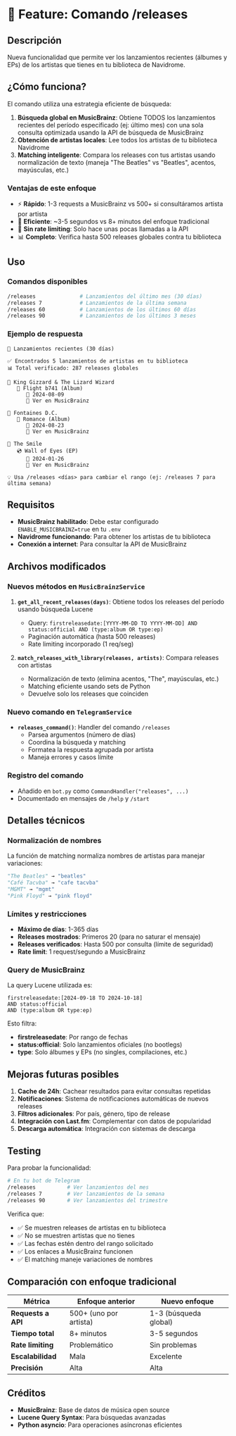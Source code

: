 # 🎵 Feature: Comando /releases

## Descripción

Nueva funcionalidad que permite ver los lanzamientos recientes (álbumes y EPs) de los artistas que tienes en tu biblioteca de Navidrome.

## ¿Cómo funciona?

El comando utiliza una estrategia eficiente de búsqueda:

1. **Búsqueda global en MusicBrainz**: Obtiene TODOS los lanzamientos recientes del período especificado (ej: último mes) con una sola consulta optimizada usando la API de búsqueda de MusicBrainz
2. **Obtención de artistas locales**: Lee todos los artistas de tu biblioteca Navidrome
3. **Matching inteligente**: Compara los releases con tus artistas usando normalización de texto (maneja "The Beatles" vs "Beatles", acentos, mayúsculas, etc.)

### Ventajas de este enfoque

- ⚡ **Rápido**: 1-3 requests a MusicBrainz vs 500+ si consultáramos artista por artista
- 🎯 **Eficiente**: ~3-5 segundos vs 8+ minutos del enfoque tradicional
- 🔄 **Sin rate limiting**: Solo hace unas pocas llamadas a la API
- 📊 **Completo**: Verifica hasta 500 releases globales contra tu biblioteca

## Uso

### Comandos disponibles

```bash
/releases              # Lanzamientos del último mes (30 días)
/releases 7            # Lanzamientos de la última semana
/releases 60           # Lanzamientos de los últimos 60 días
/releases 90           # Lanzamientos de los últimos 3 meses
```

### Ejemplo de respuesta

```
🎵 Lanzamientos recientes (30 días)

✅ Encontrados 5 lanzamientos de artistas en tu biblioteca
📊 Total verificado: 287 releases globales

🎤 King Gizzard & The Lizard Wizard
   📀 Flight b741 (Album)
      📅 2024-08-09
      🔗 Ver en MusicBrainz

🎤 Fontaines D.C.
   📀 Romance (Album)
      📅 2024-08-23
      🔗 Ver en MusicBrainz

🎤 The Smile
   💿 Wall of Eyes (EP)
      📅 2024-01-26
      🔗 Ver en MusicBrainz

💡 Usa /releases <días> para cambiar el rango (ej: /releases 7 para última semana)
```

## Requisitos

- **MusicBrainz habilitado**: Debe estar configurado `ENABLE_MUSICBRAINZ=true` en tu `.env`
- **Navidrome funcionando**: Para obtener los artistas de tu biblioteca
- **Conexión a internet**: Para consultar la API de MusicBrainz

## Archivos modificados

### Nuevos métodos en `MusicBrainzService`

1. **`get_all_recent_releases(days)`**: Obtiene todos los releases del período usando búsqueda Lucene
   - Query: `firstreleasedate:[YYYY-MM-DD TO YYYY-MM-DD] AND status:official AND (type:album OR type:ep)`
   - Paginación automática (hasta 500 releases)
   - Rate limiting incorporado (1 req/seg)

2. **`match_releases_with_library(releases, artists)`**: Compara releases con artistas
   - Normalización de texto (elimina acentos, "The", mayúsculas, etc.)
   - Matching eficiente usando sets de Python
   - Devuelve solo los releases que coinciden

### Nuevo comando en `TelegramService`

- **`releases_command()`**: Handler del comando `/releases`
  - Parsea argumentos (número de días)
  - Coordina la búsqueda y matching
  - Formatea la respuesta agrupada por artista
  - Maneja errores y casos límite

### Registro del comando

- Añadido en `bot.py` como `CommandHandler("releases", ...)`
- Documentado en mensajes de `/help` y `/start`

## Detalles técnicos

### Normalización de nombres

La función de matching normaliza nombres de artistas para manejar variaciones:

```python
"The Beatles" → "beatles"
"Café Tacvba" → "cafe tacvba"
"MGMT" → "mgmt"
"Pink Floyd" → "pink floyd"
```

### Límites y restricciones

- **Máximo de días**: 1-365 días
- **Releases mostrados**: Primeros 20 (para no saturar el mensaje)
- **Releases verificados**: Hasta 500 por consulta (límite de seguridad)
- **Rate limit**: 1 request/segundo a MusicBrainz

### Query de MusicBrainz

La query Lucene utilizada es:

```
firstreleasedate:[2024-09-18 TO 2024-10-18] 
AND status:official 
AND (type:album OR type:ep)
```

Esto filtra:
- **firstreleasedate**: Por rango de fechas
- **status:official**: Solo lanzamientos oficiales (no bootlegs)
- **type**: Solo álbumes y EPs (no singles, compilaciones, etc.)

## Mejoras futuras posibles

1. **Cache de 24h**: Cachear resultados para evitar consultas repetidas
2. **Notificaciones**: Sistema de notificaciones automáticas de nuevos releases
3. **Filtros adicionales**: Por país, género, tipo de release
4. **Integración con Last.fm**: Complementar con datos de popularidad
5. **Descarga automática**: Integración con sistemas de descarga

## Testing

Para probar la funcionalidad:

```bash
# En tu bot de Telegram
/releases          # Ver lanzamientos del mes
/releases 7        # Ver lanzamientos de la semana
/releases 90       # Ver lanzamientos del trimestre
```

Verifica que:
- ✅ Se muestren releases de artistas en tu biblioteca
- ✅ No se muestren artistas que no tienes
- ✅ Las fechas estén dentro del rango solicitado
- ✅ Los enlaces a MusicBrainz funcionen
- ✅ El matching maneje variaciones de nombres

## Comparación con enfoque tradicional

| Métrica | Enfoque anterior | Nuevo enfoque |
|---------|------------------|---------------|
| **Requests a API** | 500+ (uno por artista) | 1-3 (búsqueda global) |
| **Tiempo total** | 8+ minutos | 3-5 segundos |
| **Rate limiting** | Problemático | Sin problemas |
| **Escalabilidad** | Mala | Excelente |
| **Precisión** | Alta | Alta |

## Créditos

- **MusicBrainz**: Base de datos de música open source
- **Lucene Query Syntax**: Para búsquedas avanzadas
- **Python asyncio**: Para operaciones asíncronas eficientes

